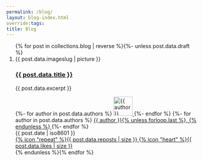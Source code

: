 ```yaml
---
permalink: /blog/
layout: blog-index.html
override:tags:
title: Blog
---
```


<ol class="blog-listing">
{% for post in collections.blog | reverse %}{%- unless post.data.draft %}
  <li>
    {{ post.data.imageslug | picture }}
    <h3><a href="{{ post.url }}">{{ post.data.title }}</a></h3>
    <p class="excerpt">{{ post.data.excerpt }}</p>
    <div class="author-block">
      {%- for author in post.data.authors %}
      <a href="/blog/by-author/{{ author | slugify }}" class="avatar">
          <img src="/images/{{ author | slugify }}-avatar.jpg"
              alt="{{ author }} Avatar"
              loading="lazy"
              decoding="async"
              width="50"
              height="50">
      </a>
      {%- endfor %}
      {%- for author in post.data.authors %}
      <a href="/blog/by-author/{{ author | slugify }}">
        {{ author }}{% unless forloop.last %}, {% endunless %}
      </a>
      {%- endfor %}<br>
      <relative-time format="datetime" datetime="{{ post.date | iso8601 }}" year="numeric">
        {{ post.date | iso8601 }}
      </relative-time>
    </div>
  <aside class="mentions">
    <a href="{{ post.data.announcePost }}" class="reposts" aria-label="{{ post.data.reposts | size }} Boosts">
      {% icon "repeat" %}{{ post.data.reposts | size }}
    </a>
    <a href="{{ post.data.announcePost }}" class="likes" aria-label="{{ post.data.likes | size }} Likes">
      {% icon "heart" %}{{ post.data.likes | size }}
    </a>
  </aside>
  </li>
{% endunless %}{% endfor %}
</ol>
